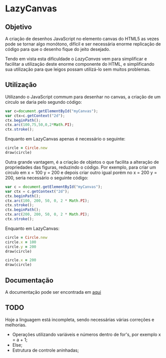 # LazyCanvas

## Objetivo

A criação de desenhos JavaScript no elemento canvas do HTML5 as vezes pode se tornar algo monótono, difícil e ser necessária enorme replicação de código para que o desenho fique do jeito desejado.

Tendo em vista esta dificuldade o _LazyCanvas_ vem para simplificar e facilitar a utilização deste enorme componente do HTML, e simplificando sua utilização para que leigos possam utilizá-lo sem muitos problemas.

## Utilização

Utilizando o JavaScript commum para desenhar no canvas, a criação de um circulo se daria pelo segundo código:

```JavaScript
var c=document.getElementById("myCanvas");
var ctx=c.getContext("2d");
ctx.beginPath();
ctx.arc(100,75,50,0,2*Math.PI);
ctx.stroke();
```

Enquanto em LazyCanvas apenas é necessário o seguinte:

```ruby
circle = Circle.new
draw(circle)
```

Outra grande vantagem, é a criação de objetos o que facilita a alteração de propriedades das figuras, reduzindo o código. Por exemplo, para criar um circulo em x = 100 y = 200 e depois criar outro igual porém no x = 200 y = 200, seria necessário o seguinte código:

```JavaScript
var c = document.getElementById("myCanvas");
var ctx = c.getContext("2d");
ctx.beginPath();
ctx.arc(100, 200, 50, 0, 2 * Math.PI);
ctx.stroke();
ctx.beginPath();
ctx.arc(200, 200, 50, 0, 2 * Math.PI);
ctx.stroke();
```

Enquanto em LazyCanvas:

```ruby
circle = Circle.new
circle.x = 100
circle.y = 200
draw(circle)

circle.x = 200
draw(circle)
```

## Documentação

A documentação pode ser encontrada em [aqui](https://github.com/LazyCanvas/LazyCanvas/wiki)

## TODO

Hoje a linguagem está incompleta, sendo necessárias várias correções e melhorias.

* Operações utilizando variáveis e números dentro de for's, por exemplo x = a + 1;
* Else;
* Estrutura de controle aninhadas;
